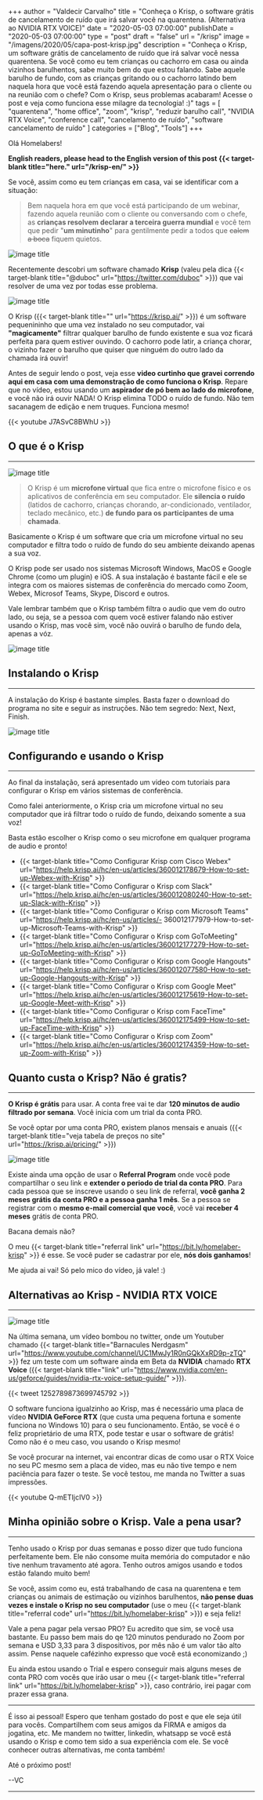 +++
author = "Valdecir Carvalho"
title = "Conheça o Krisp, o software grátis de cancelamento de ruído que irá salvar você na quarentena. (Alternativa ao NVIDIA RTX VOICE)"
date = "2020-05-03 07:00:00"
publishDate = "2020-05-03 07:00:00"
type = "post"
draft = "false"
url = "/krisp"
image = "/imagens/2020/05/capa-post-krisp.jpg"
description = "Conheça o Krisp, um software grátis de cancelamento de ruído que irá salvar você nessa quarentena. Se você como eu tem crianças ou cachorro em casa ou ainda vizinhos barulhentos, sabe muito bem do que estou falando. Sabe aquele barulho de fundo, com as crianças gritando ou o cachorro latindo bem naquela hora que você está fazendo aquela apresentação para o cliente ou na reunião com o chefe? Com o Krisp, seus problemas acabaram! Acesse o post e veja como funciona esse milagre da tecnologia! :)"
tags = [
    "quarentena",
    "home office",
    "zoom",
	"krisp",
    "reduzir barulho call",
    "NVIDIA RTX Voice",
    "conference call",
    "cancelamento de ruído",
    "software cancelamento de ruído"
]
categories = ["Blog", "Tools"]
+++


Olá Homelabers!

**English readers, please head to the English version of this post {{< target-blank title="here." url="/krisp-en/" >}}**

Se você, assim como eu tem crianças em casa, vai se identificar com a situação: 

> Bem naquela hora em que você está participando de um webinar, fazendo aquela reunião com o cliente ou conversando com o chefe, as **crianças resolvem declarar a terceira guerra mundial** e você tem que pedir "**um minutinho**" para gentilmente pedir a todos que ~~calem a boca~~ fiquem quietos. 

![image title](/imagens/2020/05/loud-noises.gif)

Recentemente descobri um software chamado **Krisp** (valeu pela dica {{< target-blank title="@duboc" url="https://twitter.com/duboc" >}}) que vai resolver de uma vez por todas esse problema.

![image title](/imagens/2020/05/como-funciona-o-krisp-1.svg)

O Krisp ({{< target-blank title="" url="https://krisp.ai/" >}}) é um software pequenininho que uma vez instalado no seu computador, vai **"magicamente"** filtrar qualquer barulho de fundo existente e sua voz ficará perfeita para quem estiver ouvindo. O cachorro pode latir, a criança chorar, o vizinho fazer o barulho que quiser que ninguém do outro lado da chamada irá ouvir!

Antes de seguir lendo o post, veja esse **video curtinho que gravei correndo aqui em casa com uma demonstração de como funciona o Krisp**.
Repare que no vídeo, estou usando um **aspirador de pó bem ao lado do microfone**, e você não irá ouvir NADA! O Krisp elimina TODO o ruído de fundo.
Não tem sacanagem de edição e nem truques. Funciona mesmo!

{{< youtube J7ASvC8BWhU >}}



## O que é o Krisp
----

![image title](/imagens/2020/05/krisp-300x220.png)

> O Krisp é um **microfone virtual** que fica entre o microfone físico e os aplicativos de conferência em seu computador. Ele **silencia o ruído** (latidos de cachorro, crianças chorando, ar-condicionado, ventilador, teclado mecânico, etc.) **de fundo para os participantes de uma chamada**.

Basicamente o Krisp é um software que cria um microfone virtual no seu computador e filtra todo o ruído de fundo do seu ambiente deixando apenas a sua voz.

O Krisp pode ser usado nos sistemas Microsoft Windows, MacOS e Google Chrome (como um plugin) e iOS. A sua instalação é bastante fácil e ele se integra com os maiores sistemas de conferência do mercado como Zoom, Webex, Microsof Teams, Skype, Discord e outros.

Vale lembrar também que o Krisp também filtra o audio que vem do outro lado, ou seja, se a pessoa com quem você estiver falando não estiver usando o Krisp, mas você sim, você não ouvirá o barulho de fundo dela, apenas a vóz.

![image title](/imagens/2020/05/como-funciona-o-krisp-2.svg)

## Instalando o Krisp
----
A instalação do Krisp é bastante simples. Basta fazer o download do programa no site e seguir as instruções. Não tem segredo: Next, Next, Finish.

![image title](/imagens/2020/05/como-instalar-krisp.gif)

## Configurando e usando o Krisp
----

Ao final da instalação, será apresentado um video com tutoriais para configurar o Krisp em vários sistemas de conferência.

Como falei anteriormente, o Krisp cria um microfone virtual no seu computador que irá filtrar todo o ruído de fundo, deixando somente a sua voz!

Basta estão escolher o Krisp como o seu microfone em qualquer programa de audio e pronto!

- {{< target-blank title="Como Configurar Krisp com Cisco Webex" url="https://help.krisp.ai/hc/en-us/articles/360012178679-How-to-set-up-Webex-with-Krisp" >}}
- {{< target-blank title="Como Configurar o Krisp com Slack" url="https://help.krisp.ai/hc/en-us/articles/360012080240-How-to-set-up-Slack-with-Krisp" >}}
- {{< target-blank title="Como Configurar o Krisp com Microsoft Teams" url="https://help.krisp.ai/hc/en-us/articles/- 360012177979-How-to-set-up-Microsoft-Teams-with-Krisp" >}}
- {{< target-blank title="Como Configurar o Krisp com GoToMeeting" url="https://help.krisp.ai/hc/en-us/articles/360012177279-How-to-set-up-GoToMeeting-with-Krisp" >}}
- {{< target-blank title="Como Configurar o Krisp com Google Hangouts" url="https://help.krisp.ai/hc/en-us/articles/360012077580-How-to-set-up-Google-Hangouts-with-Krisp" >}}
- {{< target-blank title="Como Configurar o Krisp com Google Meet" url="https://help.krisp.ai/hc/en-us/articles/360012175619-How-to-set-up-Google-Meet-with-Krisp" >}}
- {{< target-blank title="Como Configurar o Krisp com FaceTime" url="https://help.krisp.ai/hc/en-us/articles/360012175499-How-to-set-up-FaceTime-with-Krisp" >}}
- {{< target-blank title="Como Configurar o Krisp com Zoom" url="https://help.krisp.ai/hc/en-us/articles/360012174359-How-to-set-up-Zoom-with-Krisp" >}}

## Quanto custa o Krisp? Não é gratis? 
----
**O Krisp é grátis** para usar. A conta free vai te dar **120 minutos de audio filtrado por semana**. Você inicia com um trial da conta PRO.

Se você optar por uma conta PRO, existem planos mensais e anuais ({{< target-blank title="veja tabela de preços no site" url="https://krisp.ai/pricing/" >}}) 

![image title](/imagens/2020/05/krisp-prices-and-plans.png)

Existe ainda uma opção de usar o **Referral Program** onde você pode compartilhar o seu link e **extender o periodo de trial da conta PRO**.
Para cada pessoa que se inscreve usando o seu link de referral, **você ganha 2 meses grátis da conta PRO e a pessoa ganha 1 mês**. Se a pessoa se registrar com o **mesmo e-mail comercial que você**, você vai **receber 4 meses** grátis de conta PRO.

Bacana demais não? 

O meu {{< target-blank title="referral link" url="https://bit.ly/homelaber-krisp" >}} é esse. Se você puder se cadastrar por ele, **nós dois ganhamos**!

Me ajuda ai vai! Só pelo mico do vídeo, já vale! :)

## Alternativas ao Krisp - NVIDIA RTX VOICE
----

![image title](/imagens/2020/05/nvidia-rtx-voice.jpg)

Na última semana, um vídeo bombou no twitter, onde um Youtuber chamado {{< target-blank title="Barnacules Nerdgasm" url="https://www.youtube.com/channel/UC1MwJy1R0nGQkXxRD9p-zTQ" >}} fez um teste com um software ainda em Beta da **NVIDIA** chamado **RTX Voice** ({{< target-blank title="link" url="https://www.nvidia.com/en-us/geforce/guides/nvidia-rtx-voice-setup-guide/" >}}).

{{< tweet 1252789873699745792 >}}




O software funciona igualzinho ao Krisp, mas é necessário uma placa de vídeo **NVIDIA GeForce RTX** (que custa uma pequena fortuna e somente funciona no Windows 10) para o seu funcionamento. Então, se você é o feliz proprietário de uma RTX, pode testar e usar o software de grátis! Como não é o meu caso, vou usando o Krisp mesmo!

Se você procurar na internet, vai encontrar dicas de como usar o RTX Voice no seu PC mesmo sem a placa de video, mas eu não tive tempo e nem paciência para fazer o teste. Se você testou, me manda no Twitter a suas impressões.

{{< youtube Q-mETIjcIV0 >}}

## Minha opinião sobre o Krisp. Vale a pena usar? 
----

Tenho usado o Krisp por duas semanas e posso dizer que tudo funciona perfeitamente bem. Ele não consome muita memória do computador e não tive nenhum travamento até agora. Tenho outros amigos usando e todos estão falando muito bem!

Se você, assim como eu, está trabalhando de casa na quarentena e tem crianças ou animais de estimação ou vizinhos barulhentos, **não pense duas vezes e instale o Krisp no seu computador** (use o meu {{< target-blank title="referral code" url="https://bit.ly/homelaber-krisp" >}}) e seja feliz!

Vale a pena pagar pela versao PRO? Eu acredito que sim, se você usa bastante. Eu passo bem mais do qe 120 minutos pendurado no Zoom por semana e USD 3,33 para 3 dispositivos, por mês não é um valor tão alto assim. Pense naquele cafézinho expresso que você está economizando ;) 

Eu ainda estou usando o Trial e espero conseguir mais alguns meses de conta PRO com vocês que irão usar o meu {{< target-blank title="referral link" url="https://bit.ly/homelaber-krisp" >}}, caso contrário, irei pagar com prazer essa grana. 

----

É isso ai pessoal! Espero que tenham gostado do post e que ele seja útil para vocês. Compartilhem com seus amigos da FIRMA e amigos da jogatina, etc. 
Me mandem no twitter, linkedin, whatsapp se você está usando o Krisp e como tem sido a sua experiência com ele. Se você conhecer outras alternativas, me conta também!

Até o próximo post!

--VC

----